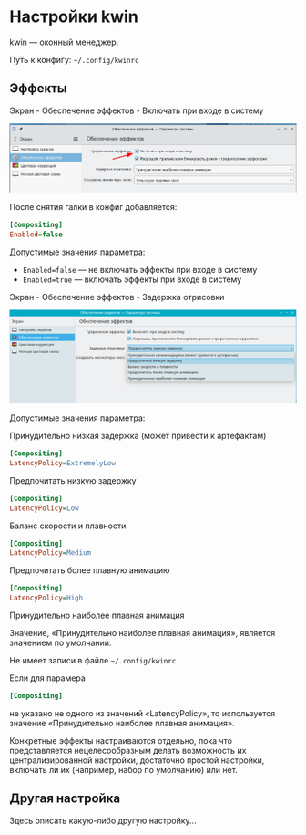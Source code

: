 # Настройки kwin

kwin — оконный менеджер.

Путь к конфигу: `~/.config/kwinrc`

## Эффекты

Экран - Обеспечение эффектов - Включать при входе в систему

![""](../img/2023-06-26_16-13.png "")

После снятия галки в конфиг добавляется:

```ini
[Compositing]
Enabled=false
```

Допустимые значения параметра:

* `Enabled=false` — не включать эффекты при входе в систему
* `Enabled=true` — включать эффекты при входе в систему

Экран - Обеспечение эффектов - Задержка отрисовки

![""](../img/20230627_134516.png "")

Допустимые значения параметра:

Принудительно низкая задержка (может привести к артефактам)

```ini
[Compositing]
LatencyPolicy=ExtremelyLow
```

Предпочитать низкую задержку

```ini
[Compositing]
LatencyPolicy=Low
```

Баланс скорости и плавности

```ini
[Compositing]
LatencyPolicy=Medium
```

Предпочитать более плавную анимацию

```ini
[Compositing]
LatencyPolicy=High
```
Принудительно наиболее плавная анимация

Значение, «Принудительно наиболее плавная анимация», является значением по умолчании.

Не имеет записи в файле `~/.config/kwinrc`

Если для парамера

```ini
[Compositing]
```

не указано не одного из значений «LatencyPolicy», то используется значение «Принудительно наиболее плавная анимация».


Конкретные эффекты настраиваются отдельно, пока что представляется нецелесообразным делать возможность их централизированной настройки, достаточно простой настройки, включать ли их (например, набор по умолчанию) или нет.

## Другая настройка

Здесь описать какую-либо другую настройку...
